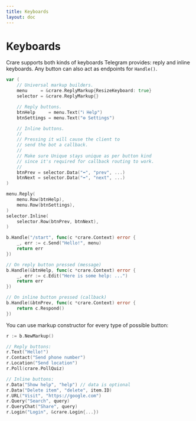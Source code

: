 ```yaml
---
title: Keyboards
layout: doc
---
```


# Keyboards

Crare supports both kinds of keyboards Telegram provides: reply and inline keyboards. Any button can also act as endpoints for `Handle()`.

```go
var (
	// Universal markup builders.
	menu     = &crare.ReplyMarkup{ResizeKeyboard: true}
	selector = &crare.ReplyMarkup{}

	// Reply buttons.
	btnHelp     = menu.Text("ℹ Help")
	btnSettings = menu.Text("⚙ Settings")

	// Inline buttons.
	//
	// Pressing it will cause the client to
	// send the bot a callback.
	//
	// Make sure Unique stays unique as per button kind
	// since it's required for callback routing to work.
	//
	btnPrev = selector.Data("⬅", "prev", ...)
	btnNext = selector.Data("➡", "next", ...)
)

menu.Reply(
	menu.Row(btnHelp),
	menu.Row(btnSettings),
)
selector.Inline(
	selector.Row(btnPrev, btnNext),
)

b.Handle("/start", func(c *crare.Context) error {
	_, err := c.Send("Hello!", menu)
    return err
})

// On reply button pressed (message)
b.Handle(&btnHelp, func(c *crare.Context) error {
	_, err := c.Edit("Here is some help: ...")
    return err
})

// On inline button pressed (callback)
b.Handle(&btnPrev, func(c *crare.Context) error {
	return c.Respond()
})
```

You can use markup constructor for every type of possible button:

```go
r := b.NewMarkup()

// Reply buttons:
r.Text("Hello!")
r.Contact("Send phone number")
r.Location("Send location")
r.Poll(crare.PollQuiz)

// Inline buttons:
r.Data("Show help", "help") // data is optional
r.Data("Delete item", "delete", item.ID)
r.URL("Visit", "https://google.com")
r.Query("Search", query)
r.QueryChat("Share", query)
r.Login("Login", &crare.Login{...})
```